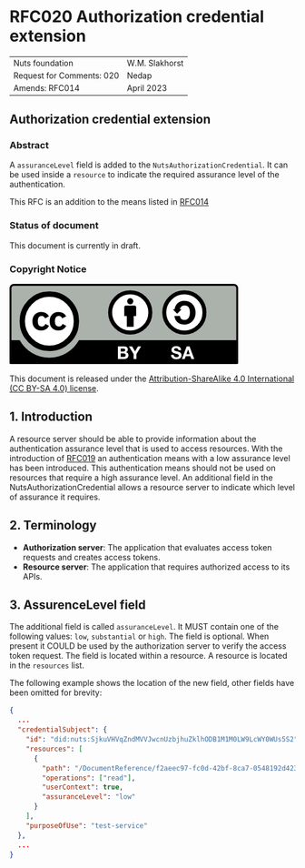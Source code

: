 # RFC020 Authorization credential extension

|                           |                 |
|:--------------------------|:----------------|
| Nuts foundation           | W.M. Slakhorst  |
| Request for Comments: 020 | Nedap           |
| Amends: RFC014            | April 2023      |

## Authorization credential extension

### Abstract

A `assuranceLevel` field is added to the `NutsAuthorizationCredential`. It can be used inside a `resource` to indicate the required assurance level of the authentication.

This RFC is an addition to the means listed in [RFC014](./rfc014-authorization-credential.md)

### Status of document

This document is currently in draft.

### Copyright Notice

![](../.gitbook/assets/license.png)

This document is released under the [Attribution-ShareAlike 4.0 International \(CC BY-SA 4.0\) license](https://creativecommons.org/licenses/by-sa/4.0/).

## 1.  Introduction

A resource server should be able to provide information about the authentication assurance level that is used to access resources.
With the introduction of [RFC019](./rfc019-employee-identity-means.md) an authentication means with a low assurance level has been introduced.
This authentication means should not be used on resources that require a high assurance level. 
An additional field in the NutsAuthorizationCredential allows a resource server to indicate which level of assurance it requires.

## 2. Terminology

* **Authorization server**: The application that evaluates access token requests and creates access tokens.
* **Resource server**: The application that requires authorized access to its APIs.

## 3. AssurenceLevel field

The additional field is called `assuranceLevel`. It MUST contain one of the following values: `low`, `substantial` or `high`.
The field is optional. When present it COULD be used by the authorization server to verify the access token request. 
The field is located within a resource. A resource is located in the `resources` list.

The following example shows the location of the new field, other fields have been omitted for brevity:

```json
{
  ...
  "credentialSubject": {
    "id": "did:nuts:SjkuVHVqZndMVVJwcnUzbjhuZklhODB1M1M0LW9LcWY0WUs5S2",
    "resources": [
      {
        "path": "/DocumentReference/f2aeec97-fc0d-42bf-8ca7-0548192d4231",
        "operations": ["read"],
        "userContext": true,
        "assuranceLevel": "low"
      }
    ],
    "purposeOfUse": "test-service"
  },
  ...
}
```